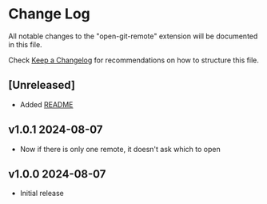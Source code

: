 # Change Log

All notable changes to the "open-git-remote" extension will be documented in this file.

Check [Keep a Changelog](http://keepachangelog.com/) for recommendations on how to structure this file.

## [Unreleased]

- Added [README](./README.md)

## v1.0.1 2024-08-07

- Now if there is only one remote, it doesn't ask which to open

## v1.0.0 2024-08-07

- Initial release
